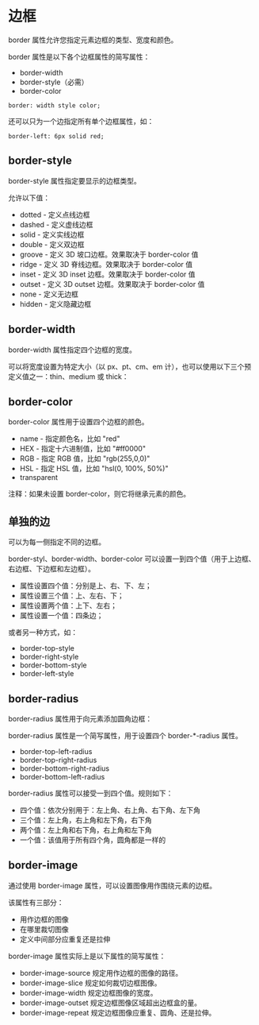 # 边框

border 属性允许您指定元素边框的类型、宽度和颜色。

border 属性是以下各个边框属性的简写属性：

- border-width
- border-style（必需）
- border-color

```
border: width style color;
```

还可以只为一个边指定所有单个边框属性，如：

```
border-left: 6px solid red;
```


## border-style

border-style 属性指定要显示的边框类型。

允许以下值：

- dotted - 定义点线边框
- dashed - 定义虚线边框
- solid - 定义实线边框
- double - 定义双边框
- groove - 定义 3D 坡口边框。效果取决于 border-color 值
- ridge - 定义 3D 脊线边框。效果取决于 border-color 值
- inset - 定义 3D inset 边框。效果取决于 border-color 值
- outset - 定义 3D outset 边框。效果取决于 border-color 值
- none - 定义无边框
- hidden - 定义隐藏边框

## border-width

border-width 属性指定四个边框的宽度。

可以将宽度设置为特定大小（以 px、pt、cm、em 计），也可以使用以下三个预定义值之一：thin、medium 或 thick：

## border-color

border-color 属性用于设置四个边框的颜色。

- name - 指定颜色名，比如 "red"
- HEX - 指定十六进制值，比如 "#ff0000"
- RGB - 指定 RGB 值，比如 "rgb(255,0,0)"
- HSL - 指定 HSL 值，比如 "hsl(0, 100%, 50%)"
- transparent

注释：如果未设置 border-color，则它将继承元素的颜色。

## 单独的边

可以为每一侧指定不同的边框。

border-styl、border-width、border-color 可以设置一到四个值（用于上边框、右边框、下边框和左边框）。

- 属性设置四个值：分别是上、右、下、左；
- 属性设置三个值：上、左右、下；
- 属性设置两个值：上下、左右；
- 属性设置一个值：四条边；

或者另一种方式，如：

- border-top-style
- border-right-style
- border-bottom-style
- border-left-style

## border-radius

border-radius 属性用于向元素添加圆角边框：

border-radius 属性是一个简写属性，用于设置四个 border-*-radius 属性。
- border-top-left-radius
- border-top-right-radius
- border-bottom-right-radius
- border-bottom-left-radius

border-radius 属性可以接受一到四个值。规则如下：

- 四个值：依次分别用于：左上角、右上角、右下角、左下角
- 三个值：左上角，右上角和左下角，右下角
- 两个值：左上角和右下角，右上角和左下角
- 一个值：该值用于所有四个角，圆角都是一样的

## border-image

通过使用 border-image 属性，可以设置图像用作围绕元素的边框。

该属性有三部分：

- 用作边框的图像
- 在哪里裁切图像
- 定义中间部分应重复还是拉伸

border-image 属性实际上是以下属性的简写属性：

- border-image-source	规定用作边框的图像的路径。
- border-image-slice	规定如何裁切边框图像。
- border-image-width	规定边框图像的宽度。
- border-image-outset	规定边框图像区域超出边框盒的量。
- border-image-repeat	规定边框图像应重复、圆角、还是拉伸。